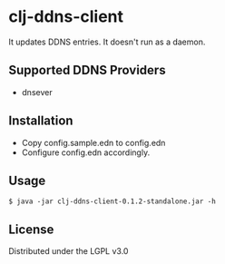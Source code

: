 # clj-ddns-client

It updates DDNS entries. It doesn't run as a daemon.

## Supported DDNS Providers

* dnsever

## Installation

* Copy config.sample.edn to config.edn
* Configure config.edn accordingly.

## Usage

```
$ java -jar clj-ddns-client-0.1.2-standalone.jar -h
```

## License

Distributed under the LGPL v3.0
